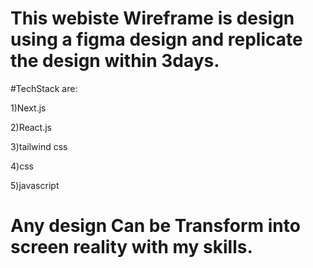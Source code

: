  # This webiste Wireframe is design using a figma design and replicate the design within 3days.

 #TechStack are:
 
 1)Next.js
 
 2)React.js
 
 3)tailwind css
 
 4)css
 
 5)javascript

 # Any design Can be Transform into screen reality with my skills.
